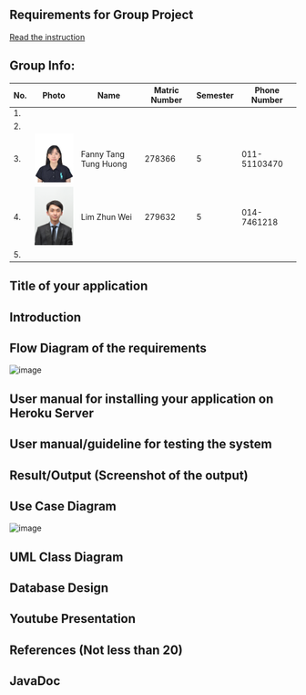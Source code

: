 ## Requirements for Group Project
[Read the instruction](https://github.com/STIW3054-A221/class-activity-soc/blob/main/GroupProject.md)

## Group Info:
| No. | Photo                                      | Name                  | Matric Number | Semester | Phone Number |
| ------------- |--------------------------------------------|-----------------------|---------------|----------|--------------|
|1.|                                            |                       |               |          |              |
|2.|                                            |                       |               |          |              |
|3.| <img src= "images/fanny.jpg" width=100>    | Fanny Tang Tung Huong | 278366        | 5        | 011-51103470 |
|4.| <img src= "images/zhun wei.JPG" width=100> | Lim Zhun Wei          | 279632        | 5        | 014-7461218  |
|5.|                                            |                       |               |          |              |

## Title of your application
## Introduction
## Flow Diagram of the requirements
![image](https://user-images.githubusercontent.com/73087918/201609578-53778479-85ee-4668-a786-b1b7467b81fd.png)

## User manual for installing your application on Heroku Server
## User manual/guideline for testing the system
## Result/Output (Screenshot of the output)
## Use Case Diagram
![image](https://user-images.githubusercontent.com/73087918/201609653-8274050a-81b4-4f53-a7f3-3c5bc3708d61.png)

## UML Class Diagram
## Database Design
## Youtube Presentation
## References (Not less than 20)
## JavaDoc
